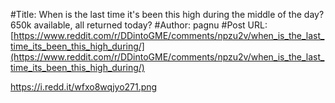 #Title: When is the last time it's been this high during the middle of the day? 650k available, all returned today?
#Author: pagnu
#Post URL: [https://www.reddit.com/r/DDintoGME/comments/npzu2v/when_is_the_last_time_its_been_this_high_during/](https://www.reddit.com/r/DDintoGME/comments/npzu2v/when_is_the_last_time_its_been_this_high_during/)


https://i.redd.it/wfxo8wqjyo271.png